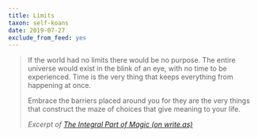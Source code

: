 ```yaml
---
title: Limits
taxon: self-koans
date: 2019-07-27
exclude_from_feed: yes
---
```


> If the world had no limits there would be no purpose. The entire
> universe would exist in the blink of an eye, with no time to be
> experienced. Time is the very thing that keeps everything from
> happening at once.
>
> Embrace the barriers placed around you for they are the very things
> that construct the maze of choices that give meaning to your life.
>
> <cite>Excerpt of [The Integral Part of Magic (on write.as)](https://write.as/excerpts/the-integral-part-of-magic)</cite>
